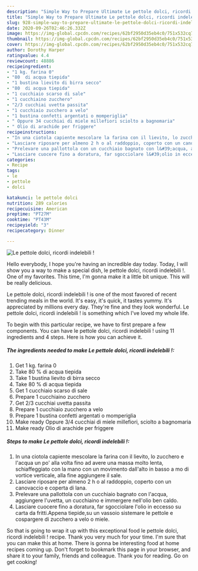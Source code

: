 ```yaml
---
description: "Simple Way to Prepare Ultimate Le pettole dolci, ricordi indelebili !"
title: "Simple Way to Prepare Ultimate Le pettole dolci, ricordi indelebili !"
slug: 928-simple-way-to-prepare-ultimate-le-pettole-dolci-ricordi-indelebili
date: 2020-09-26T02:46:26.332Z
image: https://img-global.cpcdn.com/recipes/62bf2950d35eb4c0/751x532cq70/le-pettole-dolci-ricordi-indelebili-recipe-main-photo.jpg
thumbnail: https://img-global.cpcdn.com/recipes/62bf2950d35eb4c0/751x532cq70/le-pettole-dolci-ricordi-indelebili-recipe-main-photo.jpg
cover: https://img-global.cpcdn.com/recipes/62bf2950d35eb4c0/751x532cq70/le-pettole-dolci-ricordi-indelebili-recipe-main-photo.jpg
author: Dorothy Harper
ratingvalue: 4.4
reviewcount: 48886
recipeingredient:
- "1 kg. farina 0"
- "80  di acqua tiepida"
- "1 bustina lievito di birra secco"
- "80  di acqua tiepida"
- "1 cucchiaio scarso di sale"
- "1 cucchiaino zucchero"
- "2/3 cucchiai uvetta passita"
- "1 cucchiaio zucchero a velo"
- "1 bustina confetti argentati o momperiglia"
- " Oppure 34 cucchiai di miele millefiori sciolto a bagnomaria"
- " Olio di arachide per friggere"
recipeinstructions:
- "In una ciotola capiente mescolare la farina con il lievito, lo zucchero e l&#39;acqua un po&#39; alla volta fino ad avere una massa molto lenta, schiaffeggiato con la mano con un movimento dall&#39;alto in basso a mo di vortice verticale, alla fine aggiungere il sale."
- "Lasciare riposare per almeno 2 h o al raddoppio, coperto con un canovaccio e coperta di lana."
- "Prelevare una pallottola con un cucchiaio bagnato con l&#39;acqua, aggiungere l&#39;uvetta, un cucchiaino e immergere nell&#39;olio ben caldo."
- "Lasciare cuocere fino a doratura, far sgocciolare l&#39;olio in eccesso su carta da fritti.Appena tiepide,su un vassoio sistemare le pettole e cospargere di zucchero a velo o miele."
categories:
- Recipe
tags:
- le
- pettole
- dolci

katakunci: le pettole dolci 
nutrition: 289 calories
recipecuisine: American
preptime: "PT27M"
cooktime: "PT43M"
recipeyield: "3"
recipecategory: Dinner

---
```



![Le pettole dolci, ricordi indelebili !](https://img-global.cpcdn.com/recipes/62bf2950d35eb4c0/751x532cq70/le-pettole-dolci-ricordi-indelebili-recipe-main-photo.jpg)

Hello everybody, I hope you're having an incredible day today. Today, I will show you a way to make a special dish, le pettole dolci, ricordi indelebili !. One of my favorites. This time, I'm gonna make it a little bit unique. This will be really delicious.



Le pettole dolci, ricordi indelebili ! is one of the most favored of recent trending meals in the world. It's easy, it's quick, it tastes yummy. It's appreciated by millions every day. They're fine and they look wonderful. Le pettole dolci, ricordi indelebili ! is something which I've loved my whole life.


To begin with this particular recipe, we have to first prepare a few components. You can have le pettole dolci, ricordi indelebili ! using 11 ingredients and 4 steps. Here is how you can achieve it.

<!--inarticleads1-->

##### The ingredients needed to make Le pettole dolci, ricordi indelebili !:

1. Get 1 kg. farina 0
1. Take 80 % di acqua tiepida
1. Take 1 bustina lievito di birra secco
1. Take 80 % di acqua tiepida
1. Get 1 cucchiaio scarso di sale
1. Prepare 1 cucchiaino zucchero
1. Get 2/3 cucchiai uvetta passita
1. Prepare 1 cucchiaio zucchero a velo
1. Prepare 1 bustina confetti argentati o momperiglia
1. Make ready  Oppure 3/4 cucchiai di miele millefiori, sciolto a bagnomaria
1. Make ready  Olio di arachide per friggere




<!--inarticleads2-->

##### Steps to make Le pettole dolci, ricordi indelebili !:

1. In una ciotola capiente mescolare la farina con il lievito, lo zucchero e l&#39;acqua un po&#39; alla volta fino ad avere una massa molto lenta, schiaffeggiato con la mano con un movimento dall&#39;alto in basso a mo di vortice verticale, alla fine aggiungere il sale.
1. Lasciare riposare per almeno 2 h o al raddoppio, coperto con un canovaccio e coperta di lana.
1. Prelevare una pallottola con un cucchiaio bagnato con l&#39;acqua, aggiungere l&#39;uvetta, un cucchiaino e immergere nell&#39;olio ben caldo.
1. Lasciare cuocere fino a doratura, far sgocciolare l&#39;olio in eccesso su carta da fritti.Appena tiepide,su un vassoio sistemare le pettole e cospargere di zucchero a velo o miele.




So that is going to wrap it up with this exceptional food le pettole dolci, ricordi indelebili ! recipe. Thank you very much for your time. I'm sure that you can make this at home. There is gonna be interesting food at home recipes coming up. Don't forget to bookmark this page in your browser, and share it to your family, friends and colleague. Thank you for reading. Go on get cooking!
